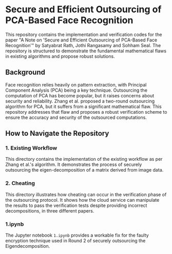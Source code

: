 # Secure and Efficient Outsourcing of PCA-Based Face Recognition

This repository contains the implementation and verification codes for the paper "A Note on 'Secure and Efficient Outsourcing of PCA-Based Face Recognition'" by Satyabrat Rath, Jothi Rangasamy and Sohham Seal. The repository is structured to demonstrate the fundamental mathematical flaws in existing algorithms and propose robust solutions.

## Background

Face recognition relies heavily on pattern extraction, with Principal Component Analysis (PCA) being a key technique. Outsourcing the computation of PCA has become popular, but it raises concerns about security and reliability. Zhang et al. proposed a two-round outsourcing algorithm for PCA, but it suffers from a significant mathematical flaw. This repository addresses that flaw and proposes a robust verification scheme to ensure the accuracy and security of the outsourced computations.

## How to Navigate the Repository

### 1. Existing Workflow

This directory contains the implementation of the existing workflow as per Zhang et al.'s algorithm. It demonstrates the process of securely outsourcing the eigen-decomposition of a matrix derived from image data.

### 2. Cheating

This directory illustrates how cheating can occur in the verification phase of the outsourcing protocol. It shows how the cloud service can manipulate the results to pass the verification tests despite providing incorrect decompositions, in three different papers.

### 1.ipynb

The Jupyter notebook `1.ipynb` provides a workable fix for the faulty encryption technique used in Round 2 of securely outsourcing the Eigendecomposition.